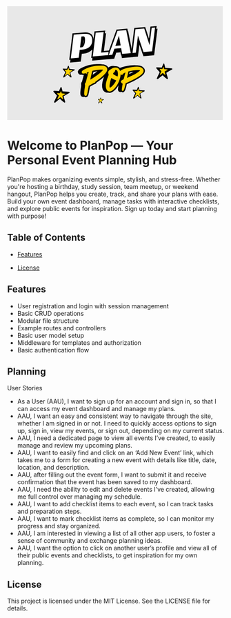 
![logo](./assets/PlanPopLogo.png)
# Welcome to PlanPop — Your Personal Event Planning Hub
PlanPop makes organizing events simple, stylish, and stress-free. Whether you're hosting a birthday, study session, team meetup, or weekend hangout, PlanPop helps you create, track, and share your plans with ease. Build your own event dashboard, manage tasks with interactive checklists, and explore public events for inspiration. Sign up today and start planning with purpose!



## Table of Contents
- [Features](#features)

- [License](#license)

## Features
- User registration and login with session management
- Basic CRUD operations
- Modular file structure
- Example routes and controllers
- Basic user model setup
- Middleware for templates and authorization
- Basic authentication flow

## Planning 
  <bold> User Stories </bold>
  - As a User (AAU), I want to sign up for an account and sign in, so that I can access my event dashboard and manage my plans.
  - AAU, I want an easy and consistent way to navigate through the site, whether I am signed in or not. I need to quickly access options to sign up, sign in, view my events, or sign out, depending on my current status.
  - AAU, I need a dedicated page to view all events I’ve created, to easily manage and review my upcoming plans.
  - AAU, I want to easily find and click on an ‘Add New Event’ link, which takes me to a form for creating a new event with details like title, date, location, and description.
  - AAU, after filling out the event form, I want to submit it and receive confirmation that the event has been saved to my dashboard.
  - AAU, I need the ability to edit and delete events I’ve created, allowing me full control over managing my schedule.
  - AAU, I want to add checklist items to each event, so I can track tasks and preparation steps.
  - AAU, I want to mark checklist items as complete, so I can monitor my progress and stay organized.
  - AAU, I am interested in viewing a list of all other app users, to foster a sense of community and exchange planning ideas.
  - AAU, I want the option to click on another user’s profile and view all of their public events and checklists, to get inspiration for my own planning.


## License
This project is licensed under the MIT License. See the LICENSE file for details.


